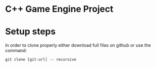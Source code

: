 # C++ Game Engine Project
# Setup steps
In order to clone properly either download full files on github or use the command:
```
git clone [git-url] -- recursive
```
